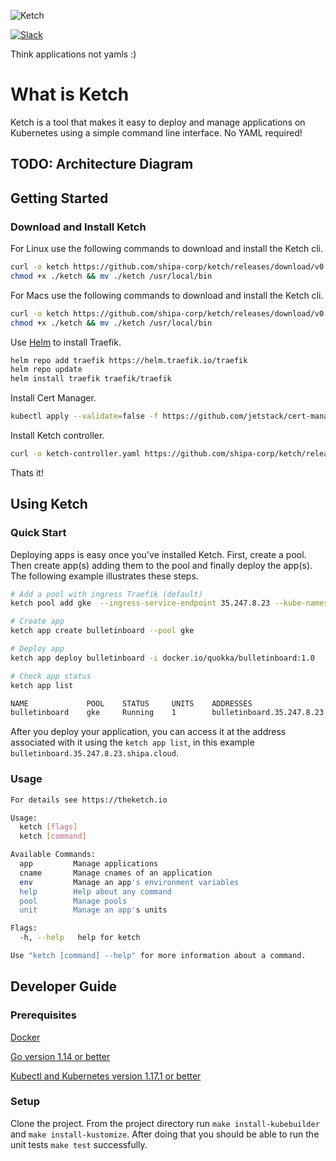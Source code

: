 ![Ketch](https://i.imgur.com/TVe46Dm.png)


[![Slack](https://img.shields.io/badge/chat-on%20slack-6A5DAB)](https://join.slack.com/t/shipa-io/shared_invite/zt-9uyk3hiu-h~FO2RI9PGOk59h3_rix6g)

Think applications not yamls :)

# What is Ketch

Ketch is a tool that makes it easy to deploy and manage applications on Kubernetes using a simple command line interface.
No YAML required! 

## TODO: Architecture Diagram 

## Getting Started

### Download and Install Ketch 
 
For Linux use the following commands to download and install the Ketch cli. 
```bash
curl -o ketch https://github.com/shipa-corp/ketch/releases/download/v0.0.1-beta-9/ketch_0.0.1-beta-9_linux_amd64
chmod +x ./ketch && mv ./ketch /usr/local/bin 
```

For Macs use the following commands to download and install the Ketch cli. 
```bash
curl -o ketch https://github.com/shipa-corp/ketch/releases/download/v0.0.1-beta-9/ketch_0.0.1-beta-9_darwin_amd64
chmod +x ./ketch && mv ./ketch /usr/local/bin 
```
Use [Helm](https://helm.sh/docs/intro/install/) to install Traefik. 

```bash 
helm repo add traefik https://helm.traefik.io/traefik
helm repo update
helm install traefik traefik/traefik
```
Install Cert Manager.
```bash
kubectl apply --validate=false -f https://github.com/jetstack/cert-manager/releases/download/v1.0.3/cert-manager.yaml
```
Install Ketch controller.
```bash
curl -o ketch-controller.yaml https://github.com/shipa-corp/ketch/releases/download/v0.0.1-beta-9/ketch-controller.yaml && k apply -f ketch-controller.yaml --validate=false
```
Thats it!

## Using Ketch 
### Quick Start
Deploying apps is easy once you've installed Ketch.  First, create a pool. Then create app(s) adding them to the pool and finally 
deploy the app(s).  The following example illustrates these steps. 
```bash
# Add a pool with ingress Traefik (default)
ketch pool add gke  --ingress-service-endpoint 35.247.8.23 --kube-namespace ketch-system --ingress-type traefik

# Create app
ketch app create bulletinboard --pool gke       

# Deploy app
ketch app deploy bulletinboard -i docker.io/quokka/bulletinboard:1.0 

# Check app status
ketch app list 

NAME             POOL    STATUS     UNITS    ADDRESSES                                DESCRIPTION
bulletinboard    gke     Running    1        bulletinboard.35.247.8.23.shipa.cloud    
```
After you deploy your application, you can access it at the address associated with it using the `ketch app list`, in 
this example `bulletinboard.35.247.8.23.shipa.cloud`. 

### Usage 

```bash
For details see https://theketch.io

Usage:
  ketch [flags]
  ketch [command]

Available Commands:
  app         Manage applications
  cname       Manage cnames of an application
  env         Manage an app's environment variables
  help        Help about any command
  pool        Manage pools
  unit        Manage an app's units

Flags:
  -h, --help   help for ketch

Use "ketch [command] --help" for more information about a command.

```

## Developer Guide 
### Prerequisites 
[Docker](https://docs.docker.com/get-docker/)

[Go version 1.14 or better](https://golang.org/dl/)

[Kubectl and Kubernetes version 1.17.1 or better](https://kubernetes.io/docs/tasks/tools/install-kubectl/)
### Setup
Clone the project. From the project directory run `make install-kubebuilder` and `make install-kustomize`.  After doing 
that you should be able to run the unit tests `make test` successfully. 